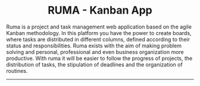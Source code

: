 <h1 align="center">RUMA - Kanban App</h1>

Ruma is a project and task management web application based on the agile Kanban methodology. In this platform you have the power to create boards, where tasks are distributed in different columns, defined according to their status and responsibilities. Ruma exists with the aim of making problem solving and personal, professional and even business organization more productive. With ruma it will be easier to follow the progress of projects, the distribution of tasks, the stipulation of deadlines and the organization of routines.

---

